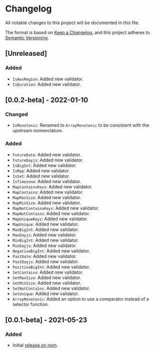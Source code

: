 # Changelog

All notable changes to this project will be documented in this file.

The format is based on [Keep a Changelog](https://keepachangelog.com/en/1.0.0/),
and this project adheres to [Semantic Versioning](https://semver.org/spec/v2.0.0.html).

## [Unreleased]

### Added

- `IsAwsRegion`: Added new validator.
- `IsDuration`: Added new validator.

## [0.0.2-beta] - 2022-01-10

### Changed

- `IsMonotonic`: Renamed to `ArrayMonotonic` to be consistent with the upstream nomenclature.

### Added

- `FutureDate`: Added new validator.
- `FutureDayjs`: Added new validator.
- `IsBigInt`: Added new validator.
- `IsMap`: Added new validator.
- `IsSet`: Added new validator.
- `IsTimezone`: Added new validator.
- `MapContainsKeys`: Added new validator.
- `MapContains`: Added new validator.
- `MapMaxSize`: Added new validator.
- `MapMinSize`: Added new validator.
- `MapNotContainsKeys`: Added new validator.
- `MapNotContains`: Added new validator.
- `MapUniqueKeys`: Added new validator.
- `MapUnique`: Added new validator.
- `MaxBigInt`: Added new validator.
- `MaxDayjs`: Added new validator.
- `MinBigInt`: Added new validator.
- `MinDayjs`: Added new validator.
- `NegativeBigInt`: Added new validator.
- `PastDate`: Added new validator.
- `PastDayjs`: Added new validator.
- `PositiveBigInt`: Added new validator.
- `SetContains`: Added new validator.
- `SetMaxSize`: Added new validator.
- `SetMinSize`: Added new validator.
- `SetNotContains`: Added new validator.
- `SetUnique`: Added new validator.
- `ArrayMonotonic`: Added an option to use a comparator instead of a selector function.

## [0.0.1-beta] - 2021-05-23

### Added

- Initial [release on npm](https://www.npmjs.com/package/class-validator-extended).
